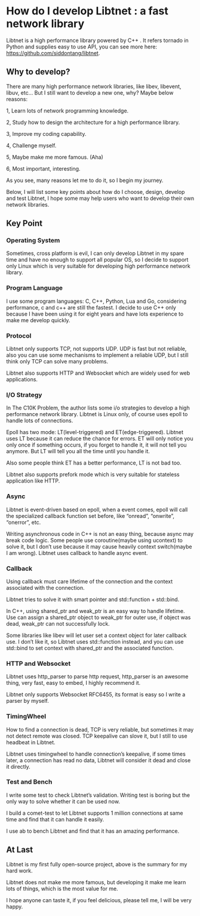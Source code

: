 # How do I develop Libtnet : a fast network library

Libtnet is a high performance library powered by C++ . It refers tornado in Python and supplies easy to use API, you can see more here: https://github.com/siddontang/libtnet.

## Why to develop?

There are many high performance network libraries, like libev, libevent, libuv, etc… But I still want to develop a new one, why? Maybe below reasons:

1, Learn lots of network programming knowledge.

2, Study how to design the architecture for a high performance library.

3, Improve my coding capability.

4, Challenge myself.

5, Maybe make me more famous. (Aha)

6, Most important, interesting.

As you see, many reasons let me to do it, so I begin my journey.

Below, I will list some key points about how do I choose, design, develop and test Libtnet, I hope some may help users who want to develop their own network libraries.

## Key Point

### Operating System

Sometimes, cross platform is evil, I can only develop Libtnet in my spare time and have no enough to support all popular OS, so I decide to support only Linux which is very suitable for developing high performance network library.

### Program Language

I use some program languages: C, C++, Python, Lua and Go, considering performance, c and c++ are still the fastest. I decide to use C++ only because I have been using it for eight years and have lots experience to make me develop quickly.

### Protocol

Libtnet only supports TCP, not supports UDP. UDP is fast but not reliable, also you can use some mechanisms to implement a reliable UDP, but I still think only TCP can solve many problems.

Libtnet also supports HTTP and Websocket which are widely used for web applications.

### I/O Strategy

In The C10K Problem, the author lists some i/o strategies to develop a high performance network library. Libtnet is Linux only, of course uses epoll to handle lots of connections.

Epoll has two mode: LT(level-triggered) and ET(edge-triggered). Libtnet uses LT because it can reduce the chance for errors. ET will only notice you only once if something occurs, if you forget to handle it, it will not tell you anymore. But LT will tell you all the time until you handle it.

Also some people think ET has a better performance, LT is not bad too.

Libtnet also supports prefork mode which is very suitable for stateless application like HTTP.

### Async

Libtnet is event-driven based on epoll, when a event comes, epoll will call the specialized callback function set before, like “onread”, “onwrite”, “onerror”, etc.

Writing asynchronous code in C++ is not an easy thing, because async may break code logic. Some people use coroutine(maybe using ucontext) to solve it, but I don’t use because it may cause heavily context switch(maybe I am wrong). Libtnet uses callback to handle async event.

### Callback

Using callback must care lifetime of the connection and the context associated with the connection.

Libtnet tries to solve it with smart pointer and std::function + std::bind.

In C++, using shared_ptr and weak_ptr is an easy way to handle lifetime. Use can assign a shared_ptr object to weak_ptr for outer use, if object was dead, weak_ptr can not successfully lock.

Some libraries like libev will let user set a context object for later callback use. I don’t like it, so Libtnet uses std::function instead, and you can use std::bind to set context with shared_ptr and the associated function.

### HTTP and Websocket

Libtnet uses http_parser to parse http request, http_parser is an awesome thing, very fast, easy to embed, I highly recommend it.

Libtnet only supports Websocket RFC6455, its format is easy so I write a parser by myself.

### TimingWheel

How to find a connection is dead, TCP is very reliable, but sometimes it may not detect remote was closed. TCP keepalive can slove it, but I still to use headbeat in Libtnet.

Libtnet uses timingwheel to handle connection’s keepalive, if some times later, a connection has read no data, Libtnet will consider it dead and close it directly.

### Test and Bench

I write some test to check Libtnet’s validation. Writing test is boring but the only way to solve whether it can be used now.

I build a comet-test to let Libtnet supports 1 million connections at same time and find that it can handle it easily.

I use ab to bench Libtnet and find that it has an amazing performance.

## At Last

Libtnet is my first fully open-source project, above is the summary for my hard work.

Libtnet does not make me more famous, but developing it make me learn lots of things, which is the most value for me.

I hope anyone can taste it, if you feel delicious, please tell me, I will be very happy.